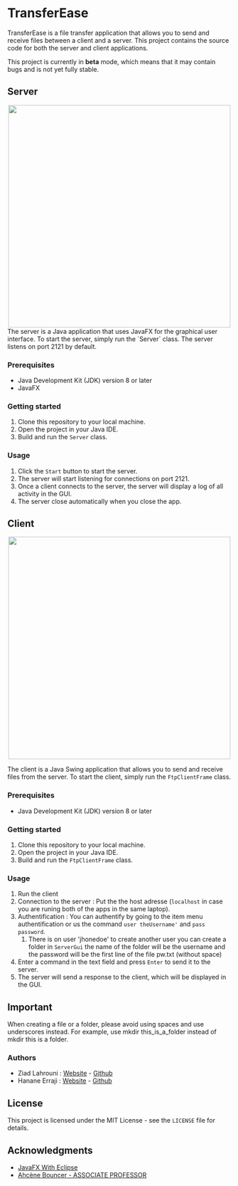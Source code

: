 # TransferEase

TransferEase is a file transfer application that allows you to send and receive files between a client and a server. This project contains the source code for both the server and client applications.

This project is currently in **beta** mode, which means that it may contain bugs and is not yet fully stable.

## Server

<div align="center">
  <img src="https://user-images.githubusercontent.com/75903708/225970323-80622a49-be87-4817-a03e-16732cc99637.png" width="500">
</div>
The server is a Java application that uses JavaFX for the graphical user interface. To start the server, simply run the `Server` class. The server listens on port 2121 by default.

### Prerequisites

- Java Development Kit (JDK) version 8 or later
- JavaFX

### Getting started

1. Clone this repository to your local machine.
2. Open the project in your Java IDE.
3. Build and run the `Server` class.

### Usage

1. Click the `Start` button to start the server.
2. The server will start listening for connections on port 2121.
3. Once a client connects to the server, the server will display a log of all activity in the GUI.
4. The server close automatically when you close the app.

## Client

<div align="center">
  <img src="https://user-images.githubusercontent.com/75903708/225971372-e94d851f-7df6-4f42-92de-14294fc8b10b.png" width="500">
</div>

The client is a Java Swing application that allows you to send and receive files from the server. To start the client, simply run the `FtpClientFrame` class.

### Prerequisites

- Java Development Kit (JDK) version 8 or later

### Getting started

1. Clone this repository to your local machine.
2. Open the project in your Java IDE.
3. Build and run the `FtpClientFrame` class.

### Usage

1. Run the client
2. Connection to the server : Put the the host adresse (`localhost` in case you are runing both of the apps in the same laptop).
3. Authentification : You can authentify by going to the item menu authentification or us the command `user theUsername'` and `pass password`.
   1. There is on user 'jhonedoe' to create another user you can create a folder in `ServerGui` the name of the folder will be the username and the password will be the first line of the file pw.txt (without space)
4. Enter a command in the text field and press `Enter` to send it to the server.
5. The server will send a response to the client, which will be displayed in the GUI.

## Important 

When creating a file or a folder, please avoid using spaces and use underscores instead. For example, use mkdir this_is_a_folder instead of mkdir this is a folder.

### Authors
<ul>
<li>Ziad Lahrouni : <a href="https://www.ziadlahrouni.com" target="_blank">Website</a> - <a href="https://github.com/Zlahrouni" target="_blank">Github</a></li>
<li>Hanane Erraji : <a href="https://www.hananeerraji.info" target="_blank">Website</a> - <a href="https://www.github.com/HananeErra" target="_blank">Github</a></li>
</ul>

## License

This project is licensed under the MIT License - see the `LICENSE` file for details.

## Acknowledgments

- [JavaFX With Eclipse](https://openjfx.io/openjfx-docs/#)
- [Ahcène Bouncer - ASSOCIATE PROFESSOR](http://bounceur.com/)

